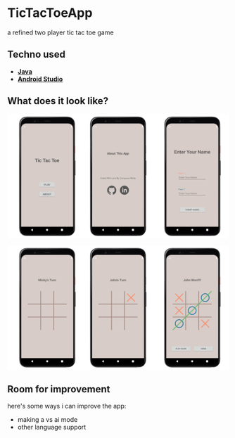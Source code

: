 # TicTacToeApp    

a refined two player tic tac toe game

## Techno used    

- [__Java__](https://www.java.com/en/)
- [__Android Studio__](https://developer.android.com/studio)
 
## What does it look like?    

![representation of the app in use](./src/tttScreen1.png)

![representation of the app in use](./src/tttScreen2.png)

## Room for improvement

here's some ways i can improve the app:

- making a vs ai mode
- other language support